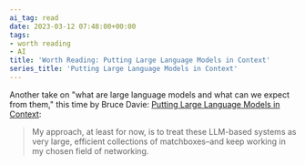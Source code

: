 ```yaml
---
ai_tag: read
date: 2023-03-12 07:48:00+00:00
tags:
- worth reading
- AI
title: 'Worth Reading: Putting Large Language Models in Context'
series_title: 'Putting Large Language Models in Context'
---
```

Another take on "what are large language models and what can we expect from them," this time by Bruce Davie: [Putting Large Language Models in Context](https://systemsapproach.substack.com/p/putting-large-language-models-in):

> My approach, at least for now, is to treat these LLM-based systems as very large, efficient collections of matchboxes–and keep working in my chosen field of networking. 
